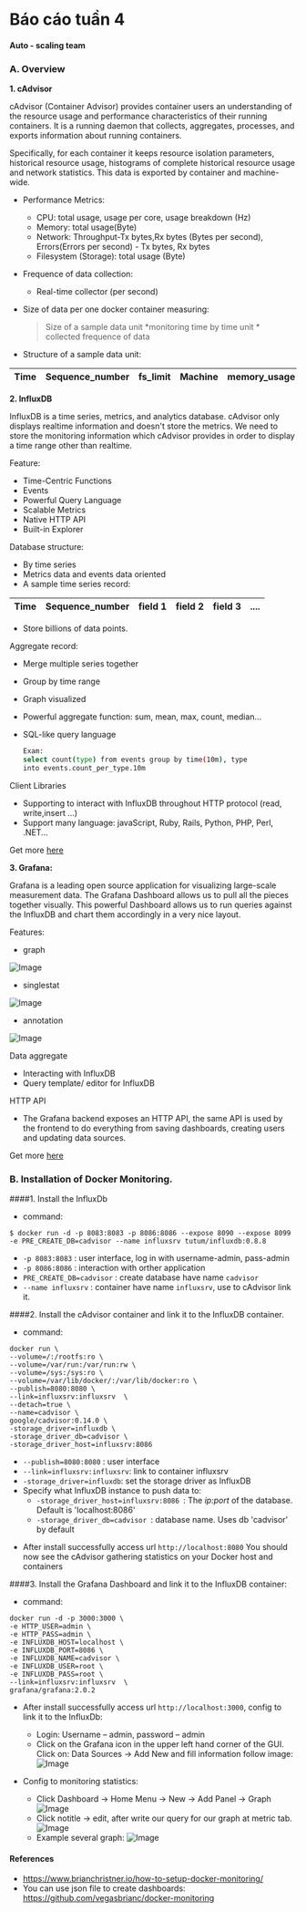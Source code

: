 # Báo cáo tuần 4
#### Auto - scaling team

### A. Overview

**1. cAdvisor**

cAdvisor (Container Advisor) provides container users an understanding of the resource usage and performance characteristics of their running containers. It is a running daemon that collects, aggregates, processes, and exports information about running containers.

Specifically, for each container it keeps resource isolation parameters, historical resource usage, histograms of complete historical resource usage and network statistics. This data is exported by container and machine-wide.
- Performance Metrics:
    + CPU: total usage, usage per core, usage breakdown (Hz)
    + Memory: total usage(Byte)
    + Network: Throughput-Tx bytes,Rx bytes (Bytes per second), Errors(Errors per second) - Tx bytes, Rx bytes
    + Filesystem (Storage): total usage (Byte)
- Frequence of data collection: 
    + Real-time collector (per second)
- Size of data per one docker container measuring:

    >Size of a sample data unit *monitoring time by time unit * collected frequence of data 

+ Structure of a sample data unit:  

Time|Sequence_number|fs_limit|Machine|memory_usage|container_name|cpu_cumulative_usage|memory_working_set|rx_bytes|tx_errors|tx_bytes|fs_device|rx_errors|fs_usage
--|--|--|--|--|--|--|--|--|--|--|--|--|--|

**2. InfluxDB**

InfluxDB is a time series, metrics, and analytics database. cAdvisor only displays realtime information and doesn't store the metrics. We need to store the monitoring information which cAdvisor provides in order to display a time range other than realtime.

Feature:
- Time-Centric Functions
- Events
- Powerful Query Language
- Scalable Metrics
- Native HTTP API
- Built-in Explorer

Database structure:

+ By time series
+ Metrics data and events data oriented   
+ A sample time series record:

Time|Sequence_number|field 1|field 2|field 3|....
---|---|---|---|---|---

+ Store billions of data points.

Aggregate record:
+ Merge multiple series together 
+ Group by time range
+ Graph visualized 
+ Powerful aggregate function: sum, mean, max, count, median...
+ SQL-like query language

    ```sh
    Exam:
    select count(type) from events group by time(10m), type
    into events.count_per_type.10m
    ```
Client Libraries
 + Supporting to interact with InfluxDB throughout HTTP protocol (read, write,insert ...)
 + Support many language: javaScript, Ruby, Rails, Python, PHP, Perl, .NET...

Get more [here](https://influxdb.com/)

**3. Grafana:**

Grafana is a leading open source application for visualizing large-scale measurement data. The Grafana Dashboard allows us to pull all the pieces together visually. This powerful Dashboard allows us to run queries against the InfluxDB and chart them accordingly in a very nice layout.

Features:
+ graph

![Image](https://github.com/tranhuucuong91/autoscaling/blob/master/docs/learning-by-doing/week04-docker-monitoring/images/12.png)
+ singlestat
    
![Image](https://github.com/tranhuucuong91/autoscaling/blob/master/docs/learning-by-doing/week04-docker-monitoring/images/13.png)
+ annotation

![Image](https://github.com/tranhuucuong91/autoscaling/blob/master/docs/learning-by-doing/week04-docker-monitoring/images/14.png)

Data aggregate
+ Interacting with InfluxDB
+ Query template/ editor for InfluxDB

HTTP API
+ The Grafana backend exposes an HTTP API, the same API is used by the frontend to do everything from saving dashboards, creating users and updating data sources.

Get more [here](http://docs.grafana.org/)

### B. Installation of Docker Monitoring.
####1. Install the InfluxDb
- command:
```
$ docker run -d -p 8083:8083 -p 8086:8086 --expose 8090 --expose 8099 -e PRE_CREATE_DB=cadvisor --name influxsrv tutum/influxdb:0.8.8
```

+ `-p 8083:8083` : user interface, log in with username-admin, pass-admin
+ `-p 8086:8086` : interaction with orther application
+ `PRE_CREATE_DB=cadvisor` : create database have name `cadvisor`
+ `--name influxsrv` : container have name `influxsrv`, use to cAdvisor link it.
	
####2. Install the cAdvisor container and link it to the InfluxDB container.
- command:
```
docker run \
--volume=/:/rootfs:ro \
--volume=/var/run:/var/run:rw \
--volume=/sys:/sys:ro \
--volume=/var/lib/docker/:/var/lib/docker:ro \
--publish=8080:8080 \
--link=influxsrv:influxsrv  \
--detach=true \
--name=cadvisor \
google/cadvisor:0.14.0 \
-storage_driver=influxdb \
-storage_driver_db=cadvisor \
-storage_driver_host=influxsrv:8086 
```

+ `--publish=8080:8080` : user interface
+ `--link=influxsrv:influxsrv`: link to container influxsrv
+ `-storage_driver=influxdb`: set the storage driver as InfluxDB
+ Specify what InfluxDB instance to push data to:
	* `-storage_driver_host=influxsrv:8086 `: The *ip:port* of the database. Default is 'localhost:8086'
	* `-storage_driver_db=cadvisor `: database name. Uses db 'cadvisor' by default

- After install successfully access url `http://localhost:8080` You should now see the cAdvisor gathering statistics on your Docker host and containers

####3. Install the Grafana Dashboard and link it to the InfluxDB container:
- command:
```
docker run -d -p 3000:3000 \
-e HTTP_USER=admin \
-e HTTP_PASS=admin \
-e INFLUXDB_HOST=localhost \
-e INFLUXDB_PORT=8086 \
-e INFLUXDB_NAME=cadvisor \
-e INFLUXDB_USER=root \
-e INFLUXDB_PASS=root \
--link=influxsrv:influxsrv  \
grafana/grafana:2.0.2
```

- After install successfully access url `http://localhost:3000`, config to link it to the InfluxDb:
	+ Login: Username – admin, password – admin
	+ Click on the Grafana icon in the upper left hand corner of the GUI. Click on: Data Sources → Add New and fill information follow image:
	![Image](https://github.com/tranhuucuong91/autoscaling/blob/master/docs/learning-by-doing/week04-docker-monitoring/images/img01.png)

- Config to monitoring statistics: 
	+ Click Dashboard → Home Menu →  New →  Add Panel →  Graph
	![Image](https://github.com/tranhuucuong91/autoscaling/blob/master/docs/learning-by-doing/week04-docker-monitoring/images/img02.png)
	+ Click notitle → edit, after write our query for our graph at metric tab.
	![Image](https://github.com/tranhuucuong91/autoscaling/blob/master/docs/learning-by-doing/week04-docker-monitoring/images/img03.png)
	+ Example several graph:
	![Image](https://github.com/tranhuucuong91/autoscaling/blob/master/docs/learning-by-doing/week04-docker-monitoring/images/img04.png)



#### References
- https://www.brianchristner.io/how-to-setup-docker-monitoring/
- You can use json file to create dashboards: https://github.com/vegasbrianc/docker-monitoring

